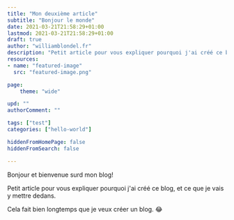 ```yaml
---
title: "Mon deuxième article"
subtitle: "Bonjour le monde"
date: 2021-03-21T21:58:29+01:00
lastmod: 2021-03-21T21:58:29+01:00
draft: true
author: "williamblondel.fr"
description: "Petit article pour vous expliquer pourquoi j'ai créé ce blog, et ce que je vais y mettre dedans"
resources:
- name: "featured-image"
  src: "featured-image.png"

page:
    theme: "wide"

upd: ""
authorComment: ""

tags: ["test"]
categories: ["hello-world"]

hiddenFromHomePage: false
hiddenFromSearch: false

---
```


Bonjour et bienvenue surd mon blog!

Petit article pour vous expliquer pourquoi j'ai créé ce blog, et ce que je vais y mettre dedans.

<!--more-->

Cela fait bien longtemps que je veux créer un blog. :joy: